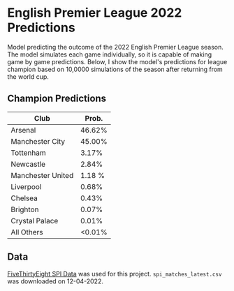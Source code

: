 # English Premier League 2022 Predictions

Model predicting the outcome of the 2022 English Premier League season. The model simulates each game individually, so it is capable of making game by game predictions. Below, I show the model's predictions for league champion based on 10,0000 simulations of the season after returning from the world cup.

## Champion Predictions

| Club | Prob. |
| ---- | ----- |
| Arsenal | 46.62% |
| Manchester City | 45.00% |
| Tottenham | 3.17% |
| Newcastle | 2.84% |
| Manchester United | 1.18 % |
| Liverpool | 0.68% |
| Chelsea | 0.43% |
| Brighton | 0.07% |
| Crystal Palace | 0.01% |
| All Others | <0.01% |

## Data

[FiveThirtyEight SPI Data](https://github.com/fivethirtyeight/data/tree/master/soccer-spi) was used for this project. `spi_matches_latest.csv` was downloaded on 12-04-2022. 

